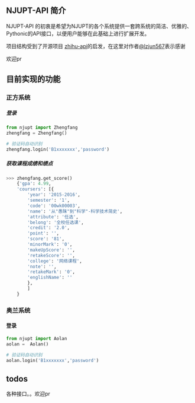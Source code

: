 
## NJUPT-API 简介

NJUPT-API 的初衷是希望为NJUPT的各个系统提供一套跨系统的简洁、优雅的、Pythonic的API接口，以便用户能够在此基础上进行扩展开发。

项目结构受到了开源项目 [zhihu-api](https://github.com/lzjun567/zhihu-api)的启发，在这里对作者[@lzjun567](https://github.com/lzjun567/)表示感谢

欢迎pr

## 目前实现的功能
### 正方系统

##### 登录
```python
from njupt import Zhengfang
zhengfang = Zhengfang()

# 验证码自动识别
zhengfang.login('B1xxxxxxx','password')
```
##### 获取课程成绩和绩点
```python
>>> zhengfang.get_score() 
    {'gpa': 4.99,
    'coursers': [{
        'year': '2015-2016',
        'semester': '1',
        'code': '00wk00003',
        'name': '从"愚昧"到"科学"-科学技术简史',
        'attribute': '任选',
        'belong': '全校任选课',
        'credit': '2.0',
        'point': '',
        'score': '81',
        'minorMark': '0',
        'makeUpScore': '',
        'retakeScore': '',
        'college': '网络课程',
        'note': '',
        'retakeMark': '0',
        'englishName': ''
        }, 
        ]
    }
```
### 奥兰系统
#### 登录
```python
from njupt import Aolan
aolan =  Aolan()

# 验证码自动识别
aolan.login('B1xxxxxxx','password')

```

## todos

各种接口。。欢迎pr